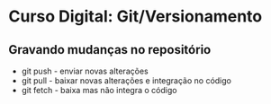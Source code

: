 # Curso Digital: Git/Versionamento

## Gravando mudanças no repositório
* git push - enviar novas alterações
* git pull - baixar novas alterações e integração no código
* git fetch - baixa mas não integra o código

